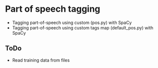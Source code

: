# Part of speech tagging

- Tagging part-of-speech using custom (pos.py) with SpaCy
- Tagging part-of-speech using custom tags map (default_pos.py) with SpaCy

## ToDo
- Read training data from files
